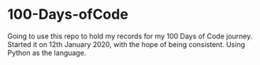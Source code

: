 # 100-Days-ofCode
Going to use this repo to hold my records for my 100 Days of Code journey.
Started it on 12th January 2020, with the hope of being consistent.
Using Python as the language.